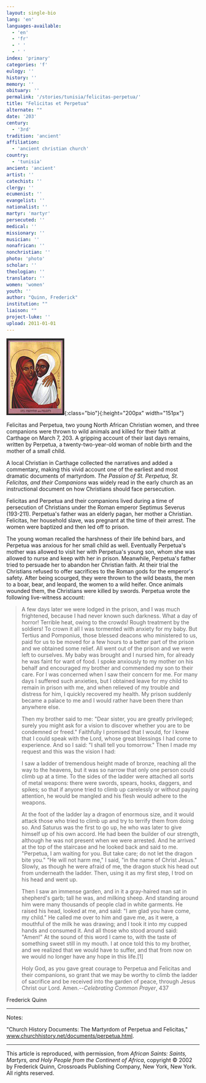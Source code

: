```yaml
---
layout: single-bio
lang: 'en'
languages-available:
  - 'en'
  - 'fr'
  - ' '
  - ' '
index: 'primary'
categories: 'f'
eulogy: ''
history: ''
memory: ''
obituary: ''
permalink: '/stories/tunisia/felicitas-perpetua/'
title: "Felicitas et Perpetua"
alternate: ""
date: '203'
century:
  - '3rd'
tradition: 'ancient'
affiliation:
  - 'ancient christian church'
country:
  - 'tunisia'
ancient: 'ancient'
artist: ''
catechist: ''
clergy: ''
ecumenist: ''
evangelist: ''
nationalist: ''
martyr: 'martyr'
persecuted: ''
medical: ''
missionary: ''
musician: ''
nonafrican: ''
nonchristian: ''
photo: 'photo'
scholar: ''
theologian: ''
translator: ''
women: 'women'
youth: ''
author: "Quinn, Frederick"
institution: ""
liaison: ""
project-luke: ''
upload: 2011-01-01
---
```


![Felicitas and Perpetua icon](/images/bio-pics/tunisia/felicitas-perpetua/felicitas-perpetua.jpg){:class="bio"}{:height="200px" width="151px"}

Felicitas and Perpetua, two young North African Christian women, and three companions were thrown to wild animals and killed for their faith at Carthage on March 7, 203. A gripping account of their last days remains, written by Perpetua, a twenty-two-year-old woman of noble birth and the mother of a small child.

A local Christian in Carthage collected the narratives and added a commentary, making this vivid account one of the earliest and most dramatic documents of martyrdom. *The Passion of St. Perpetua, St. Felicitas, and their Companions* was widely read in the early church as an instructional document on how Christians should face persecution.

Felicitas and Perpetua and their companions lived during a time of persecution of Christians under the Roman emperor Septimus Severus (193-211). Perpetua's father was an elderly pagan, her mother a Christian. Felicitas, her household slave, was pregnant at the time of their arrest. The women were baptized and then led off to prison.

The young woman recalled the harshness of their life behind bars, and Perpetua was anxious for her small child as well. Eventually Perpetua's mother was allowed to visit her with Perpetua's young son, whom she was allowed to nurse and keep with her in prison. Meanwhile, Perpetua's father tried to persuade her to abandon her Christian faith. At their trial the Christians refused to offer sacrifices to the Roman gods for the emperor's safety. After being scourged, they were thrown to the wild beasts, the men to a boar, bear, and leopard, the women to a wild heifer. Once animals wounded them, the Christians were killed by swords. Perpetua wrote the following live-witness account:

> A few days later we were lodged in the prison, and I was much frightened, because I had never known such darkness. What a day of horror! Terrible heat, owing to the crowds! Rough treatment by the soldiers! To crown it all I was tormented with anxiety for my baby. But Tertius and Pomponius, those blessed deacons who ministered to us, paid for us to be moved for a few hours to a better part of the prison and we obtained some relief. All went out of the prison and we were left to ourselves. My baby was brought and I nursed him, for already he was faint for want of food. I spoke anxiously to my mother on his behalf and encouraged my brother and commended my son to their care. For I was concerned when I saw their concern for me. For many days I suffered such anxieties, but I obtained leave for my child to remain in prison with me, and when relieved of my trouble and distress for him, I quickly recovered my health. My prison suddenly became a palace to me and I would rather have been there than anywhere else.
>
> Then my brother said to me: "Dear sister, you are greatly privileged; surely you might ask for a vision to discover whether you are to be condemned or freed." Faithfully I promised that I would, for I knew that I could speak with the Lord, whose great blessings I had come to experience. And so I said: "I shall tell you tomorrow." Then I made my request and this was the vision I had:
>
>
> I saw a ladder of tremendous height made of bronze, reaching all the way to the heavens, but it was so narrow that only one person could climb up at a time. To the sides of the ladder were attached all sorts of metal weapons: there were swords, spears, hooks, daggers, and spikes; so that if anyone tried to climb up carelessly or without paying attention, he would be mangled and his flesh would adhere to the weapons.
>
>
> At the foot of the ladder lay a dragon of enormous size, and it would attack those who tried to climb up and try to terrify them from doing so. And Saturus was the first to go up, he who was later to give himself up of his own accord. He had been the builder of our strength, although he was not present when we were arrested. And he arrived at the top of the staircase and he looked back and said to me. "Perpetua, I am waiting for you. But take care; do not let the dragon bite you." "He will not harm me," I said, "in the name of Christ Jesus." Slowly, as though he were afraid of me, the dragon stuck his head out from underneath the ladder. Then, using it as my first step, I trod on his head and went up.
>
> Then I saw an immense garden, and in it a gray-haired man sat in shepherd's garb; tall he was, and milking sheep. And standing around him were many thousands of people clad in white garments. He raised his head, looked at me, and said: "I am glad you have come, my child." He called me over to him and gave me, as it were, a mouthful of the milk he was drawing; and I took it into my cupped hands and consumed it. And all those who stood around said: "Amen!" At the sound of this word I came to, with the taste of something sweet still in my mouth. I at once told this to my brother, and we realized that we would have to suffer, and that from now on we would no longer have any hope in this life.[1]
>
>
>
> Holy God, as you gave great courage to Perpetua and Felicitas and their companions, so grant that we may be worthy to climb the ladder of sacrifice and be received into the garden of peace, through Jesus Christ our Lord. Amen.--*Celebrating Common Prayer*, 437

Frederick Quinn

---

Notes:

"Church History Documents: The Martyrdom of Perpetua and Felicitas," www.churchhistory.net/documents/perpetua.html.

---

This article is reproduced, with permission, from *African Saints: Saints, Martyrs, and Holy People from the Continent of Africa*, copyright &copy; 2002 by Frederick Quinn, Crossroads Publishing Company, New York, New York.  All rights reserved.
